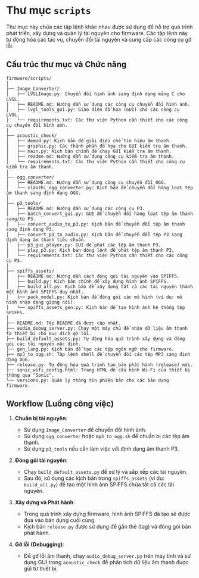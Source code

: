 # Thư mục `scripts`

Thư mục này chứa các tập lệnh khác nhau được sử dụng để hỗ trợ quá trình phát triển, xây dựng và quản lý tài nguyên cho firmware. Các tập lệnh này tự động hóa các tác vụ, chuyển đổi tài nguyên và cung cấp các công cụ gỡ lỗi.

## Cấu trúc thư mục và Chức năng

```
firmware/scripts/
│
├── Image_Converter/
│   ├── LVGLImage.py: Chuyển đổi hình ảnh sang định dạng mảng C cho LVGL.
│   ├── README.md: Hướng dẫn sử dụng các công cụ chuyển đổi hình ảnh.
│   ├── lvgl_tools_gui.py: Giao diện đồ họa (GUI) cho các công cụ LVGL.
│   └── requirements.txt: Các thư viện Python cần thiết cho các công cụ chuyển đổi hình ảnh.
│
├── acoustic_check/
│   ├── demod.py: Kịch bản để giải điều chế tín hiệu âm thanh.
│   ├── graphic.py: Các thành phần đồ họa cho GUI kiểm tra âm thanh.
│   ├── main.py: Kịch bản chính để chạy GUI kiểm tra âm thanh.
│   ├── readme.md: Hướng dẫn sử dụng công cụ kiểm tra âm thanh.
│   └── requirements.txt: Các thư viện Python cần thiết cho công cụ kiểm tra âm thanh.
│
├── ogg_converter/
│   ├── README.md: Hướng dẫn sử dụng công cụ chuyển đổi OGG.
│   └── xiaozhi_ogg_converter.py: Kịch bản để chuyển đổi hàng loạt tệp âm thanh sang định dạng OGG.
│
├── p3_tools/
│   ├── README.md: Hướng dẫn sử dụng các công cụ P3.
│   ├── batch_convert_gui.py: GUI để chuyển đổi hàng loạt tệp âm thanh sang/từ P3.
│   ├── convert_audio_to_p3.py: Kịch bản để chuyển đổi tệp âm thanh sang định dạng P3.
│   ├── convert_p3_to_audio.py: Kịch bản để chuyển đổi tệp P3 sang định dạng âm thanh tiêu chuẩn.
│   ├── p3_gui_player.py: GUI để phát các tệp âm thanh P3.
│   ├── play_p3.py: Kịch bản dòng lệnh để phát tệp âm thanh P3.
│   └── requirements.txt: Các thư viện Python cần thiết cho các công cụ P3.
│
├── spiffs_assets/
│   ├── README.md: Hướng dẫn cách đóng gói tài nguyên vào SPIFFS.
│   ├── build.py: Kịch bản chính để xây dựng hình ảnh SPIFFS.
│   ├── build_all.py: Kịch bản để xây dựng tất cả các tài nguyên thành một hình ảnh SPIFFS duy nhất.
│   ├── pack_model.py: Kịch bản để đóng gói các mô hình (ví dụ: mô hình nhận dạng giọng nói).
│   └── spiffs_assets_gen.py: Kịch bản để tạo hình ảnh hệ thống tệp SPIFFS.
│
├── README.md: Tệp README đã được cập nhật.
├── audio_debug_server.py: Chạy một máy chủ để nhận dữ liệu âm thanh từ thiết bị cho mục đích gỡ lỗi.
├── build_default_assets.py: Tự động hóa quá trình xây dựng và đóng gói các tài nguyên mặc định.
├── gen_lang.py: Kịch bản để tạo các tệp ngôn ngữ cho firmware.
├── mp3_to_ogg.sh: Tập lệnh shell để chuyển đổi các tệp MP3 sang định dạng OGG.
├── release.py: Tự động hóa quá trình tạo bản phát hành (release) mới.
├── sonic_wifi_config.html: Trang HTML để cấu hình Wi-Fi của thiết bị thông qua "Sonic".
└── versions.py: Quản lý thông tin phiên bản cho các bản dựng firmware.
```


## Workflow (Luồng công việc)

1. **Chuẩn bị tài nguyên**:
    - Sử dụng `Image_Converter` để chuyển đổi hình ảnh.
    - Sử dụng `ogg_converter` hoặc `mp3_to_ogg.sh` để chuẩn bị các tệp âm thanh.
    - Sử dụng `p3_tools` nếu cần làm việc với định dạng âm thanh P3.

2. **Đóng gói tài nguyên**:
    - Chạy `build_default_assets.py` để xử lý và sắp xếp các tài nguyên.
    - Sau đó, sử dụng các kịch bản trong `spiffs_assets` (ví dụ: `build_all.py`) để tạo một hình ảnh SPIFFS chứa tất cả các tài nguyên.

3. **Xây dựng và Phát hành**:
    - Trong quá trình xây dựng firmware, hình ảnh SPIFFS đã tạo sẽ được đưa vào bản dựng cuối cùng.
    - Kịch bản `release.py` được sử dụng để gắn thẻ (tag) và đóng gói bản phát hành.

4. **Gỡ lỗi (Debugging)**:
    - Để gỡ lỗi âm thanh, chạy `audio_debug_server.py` trên máy tính và sử dụng GUI trong `acoustic_check` để phân tích dữ liệu âm thanh được gửi từ thiết bị.
